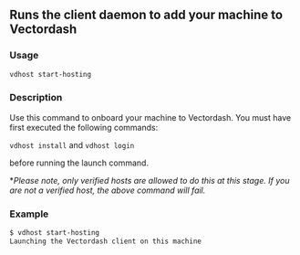 ## Runs the client daemon to add your machine to Vectordash

### Usage
```bash
vdhost start-hosting
```

### Description
Use this command to onboard your machine to Vectordash. You must have first executed the following commands: 

`vdhost install` and `vdhost login`

before running the launch command. 

**Please note, only verified hosts are allowed to do this at this stage. If you are not a verified host, the above command will fail.*


### Example
```bash
$ vdhost start-hosting
Launching the Vectordash client on this machine
```
